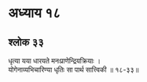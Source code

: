 # अध्याय १८

## श्लोक ३३

धृत्या यया धारयते मनःप्राणेन्द्रियक्रियाः ।<br>योगेनाव्यभिचारिण्या धृतिः सा पार्थ सात्त्विकी ॥ १८-३३॥<br><br>

